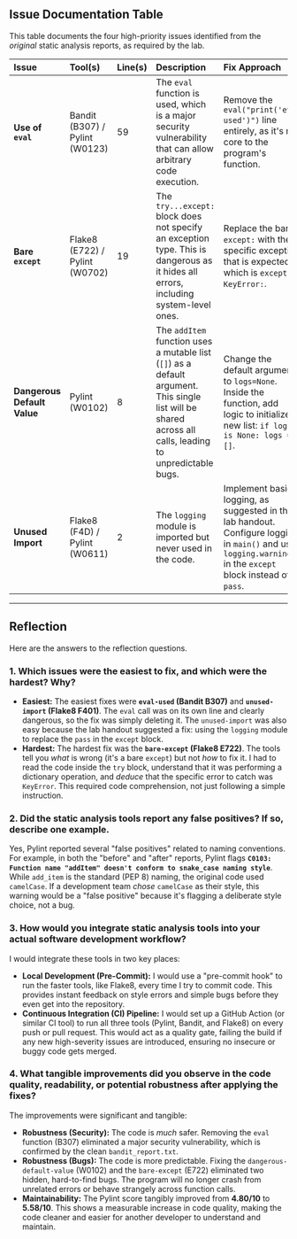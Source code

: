 ## Issue Documentation Table

This table documents the four high-priority issues identified from the *original* static analysis reports, as required by the lab.

| Issue | Tool(s) | Line(s) | Description | Fix Approach |
| :--- | :--- | :--- | :--- | :--- |
| **Use of `eval`** | Bandit (B307) / Pylint (W0123) | 59 | The `eval` function is used, which is a major security vulnerability that can allow arbitrary code execution. | Remove the `eval("print('eval used')")` line entirely, as it's not core to the program's function. |
| **Bare `except`** | Flake8 (E722) / Pylint (W0702) | 19 | The `try...except:` block does not specify an exception type. This is dangerous as it hides all errors, including system-level ones. | Replace the bare `except:` with the specific exception that is expected, which is `except KeyError:`. |
| **Dangerous Default Value** | Pylint (W0102) | 8 | The `addItem` function uses a mutable list (`[]`) as a default argument. This single list will be shared across all calls, leading to unpredictable bugs. | Change the default argument to `logs=None`. Inside the function, add logic to initialize a new list: `if logs is None: logs = []`. |
| **Unused Import** | Flake8 (F4D) / Pylint (W0611) | 2 | The `logging` module is imported but never used in the code. | Implement basic logging, as suggested in the lab handout. Configure logging in `main()` and use `logging.warning()` in the `except` block instead of `pass`. |

---

## Reflection

Here are the answers to the reflection questions.

### 1. Which issues were the easiest to fix, and which were the hardest? Why?

* **Easiest:** The easiest fixes were **`eval-used` (Bandit B307)** and **`unused-import` (Flake8 F401)**. The `eval` call was on its own line and clearly dangerous, so the fix was simply deleting it. The `unused-import` was also easy because the lab handout suggested a fix: using the `logging` module to replace the `pass` in the `except` block.
* **Hardest:** The hardest fix was the **`bare-except` (Flake8 E722)**. The tools tell you *what* is wrong (it's a bare `except`) but not *how* to fix it. I had to read the code inside the `try` block, understand that it was performing a dictionary operation, and *deduce* that the specific error to catch was `KeyError`. This required code comprehension, not just following a simple instruction.

### 2. Did the static analysis tools report any false positives? If so, describe one example.

Yes, Pylint reported several "false positives" related to naming conventions. For example, in both the "before" and "after" reports, Pylint flags **`C0103: Function name "addItem" doesn't conform to snake_case naming style`**. While `add_item` is the standard (PEP 8) naming, the original code used `camelCase`. If a development team *chose* `camelCase` as their style, this warning would be a "false positive" because it's flagging a deliberate style choice, not a bug.

### 3. How would you integrate static analysis tools into your actual software development workflow?

I would integrate these tools in two key places:

* **Local Development (Pre-Commit):** I would use a "pre-commit hook" to run the faster tools, like Flake8, every time I try to commit code. This provides instant feedback on style errors and simple bugs before they even get into the repository.
* **Continuous Integration (CI) Pipeline:** I would set up a GitHub Action (or similar CI tool) to run all three tools (Pylint, Bandit, and Flake8) on every push or pull request. This would act as a quality gate, failing the build if any new high-severity issues are introduced, ensuring no insecure or buggy code gets merged.

### 4. What tangible improvements did you observe in the code quality, readability, or potential robustness after applying the fixes?

The improvements were significant and tangible:

* **Robustness (Security):** The code is *much* safer. Removing the `eval` function (B307) eliminated a major security vulnerability, which is confirmed by the clean `bandit_report.txt`.
* **Robustness (Bugs):** The code is more predictable. Fixing the `dangerous-default-value` (W0102) and the `bare-except` (E722) eliminated two hidden, hard-to-find bugs. The program will no longer crash from unrelated errors or behave strangely across function calls.
* **Maintainability:** The Pylint score tangibly improved from **4.80/10** to **5.58/10**. This shows a measurable increase in code quality, making the code cleaner and easier for another developer to understand and maintain.
